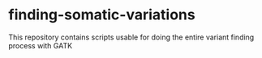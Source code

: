 # finding-somatic-variations
This repository contains scripts usable for doing the entire variant finding process with GATK
